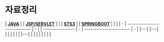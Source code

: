 # 자료정리

| **[JAVA](./JAVA)** |  | **[JSP/SERVLET](./JSPSERVLET)** |  | | **[STS3](./STS3)** |  | **[SPRINGBOOT](./SPRINGBOOT)** |  |
| | - | ----------------------------- | - | | ---------------- | - | ----------------------- | - |
|---|   |---|   | |                  |   |                         |   |
|---|   |                               |   | |                  |   |                         |   |
